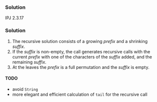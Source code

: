 ### Solution

IPJ 2.3.17

### Solution

1. The recursive solution consists of a growing _prefix_ and a shrinking _suffix_.
2. If the _suffix_ is non-empty, the call generates recursive calls with the current _prefix_ with one of the characters of the _suffix_ added, and the remaining _suffix_.
3. At the leaves the _prefix_ is a full permutation and the _suffix_ is empty.

#### TODO
  * avoid `String`
  * more elegant and efficient calculation of `tail` for the recursive call